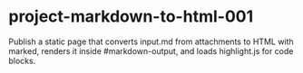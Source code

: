 # project-markdown-to-html-001

Publish a static page that converts input.md from attachments to HTML with marked, renders it inside #markdown-output, and loads highlight.js for code blocks.